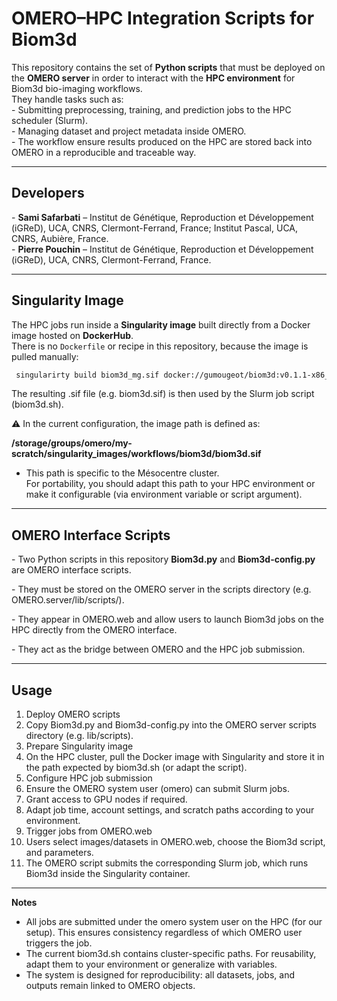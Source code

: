# OMERO–HPC Integration Scripts for Biom3d
  
This repository contains the set of **Python scripts** that must be deployed on the **OMERO server** in order to interact with the **HPC environment** for Biom3d bio-imaging workflows.  
They handle tasks such as:  
\- Submitting preprocessing, training, and prediction jobs to the HPC scheduler (Slurm).  
\- Managing dataset and project metadata inside OMERO.  
\- The workflow ensure results produced on the HPC are stored back into OMERO in a reproducible and traceable way.  
  
---  
  
## Developers  
  
\- **Sami Safarbati** – Institut de Génétique, Reproduction et Développement (iGReD), UCA, CNRS, Clermont-Ferrand, France; Institut Pascal, UCA, CNRS, Aubière, France.  
\- **Pierre Pouchin** – Institut de Génétique, Reproduction et Développement (iGReD), UCA, CNRS, Clermont-Ferrand, France.  
  

---  
  
## Singularity Image  
  
The HPC jobs run inside a **Singularity image** built directly from a Docker image hosted on **DockerHub**.  
There is no `Dockerfile` or recipe in this repository, because the image is pulled manually:  
  
```bash  
 singularirty build biom3d_mg.sif docker://gumougeot/biom3d:v0.1.1-x86_64-torch2.3.1-cuda11.8-cudnn8
```
The resulting .sif file (e.g. biom3d.sif) is then used by the Slurm job script (biom3d.sh).  
  
⚠️ In the current configuration, the image path is defined as:  
  
**/storage/groups/omero/my-scratch/singularity\_images/workflows/biom3d/biom3d.sif**  
- This path is specific to the Mésocentre cluster.  
For portability, you should adapt this path to your HPC environment or make it configurable (via environment variable or script argument).  

---
## OMERO Interface Scripts  
  
\- Two Python scripts in this repository **Biom3d.py** and **Biom3d-config.py** are OMERO interface scripts.  
  
\- They must be stored on the OMERO server in the scripts directory (e.g. OMERO.server/lib/scripts/).  
  
\- They appear in OMERO.web and allow users to launch Biom3d jobs on the HPC directly from the OMERO interface.  
  
\- They act as the bridge between OMERO and the HPC job submission.  

---  

## Usage  
  

1.  Deploy OMERO scripts
2.  Copy Biom3d.py and Biom3d-config.py into the OMERO server scripts directory (e.g. lib/scripts).
3.  Prepare Singularity image
4.  On the HPC cluster, pull the Docker image with Singularity and store it in the path expected by biom3d.sh (or adapt the script).
5.  Configure HPC job submission
6.  Ensure the OMERO system user (omero) can submit Slurm jobs.
7.  Grant access to GPU nodes if required.
8.  Adapt job time, account settings, and scratch paths according to your environment.
9.  Trigger jobs from OMERO.web
10.  Users select images/datasets in OMERO.web, choose the Biom3d script, and parameters.
11.  The OMERO script submits the corresponding Slurm job, which runs Biom3d inside the Singularity container.

---

**Notes**  
  

*   All jobs are submitted under the omero system user on the HPC (for our setup). This ensures consistency regardless of which OMERO user triggers the job.
*   The current biom3d.sh contains cluster-specific paths. For reusability, adapt them to your environment or generalize with variables.
*   The system is designed for reproducibility: all datasets, jobs, and outputs remain linked to OMERO objects.
